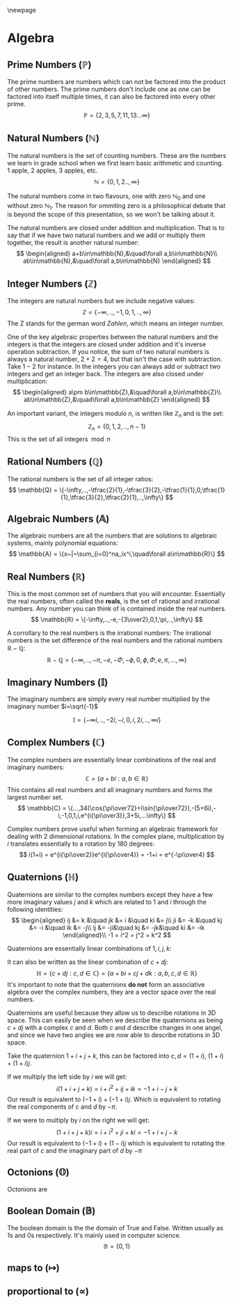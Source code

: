 \newpage

# Algebra

## Prime Numbers ($\mathbb{P}$)

The prime numbers are numbers which can not be factored into the product of other numbers. The prime numbers don't include one as one can be factored into itself multiple times, it can also be factored into every other prime.
$$
\mathbb{P} = \{2,3,5,7,11,13...\infty\}
$$

## Natural Numbers ($\mathbb{N}$)

The natural numbers is the set of counting numbers. These are the numbers we learn in grade school when we first learn basic arithmetic and counting. 1 apple, 2 apples, 3 apples, etc.
$$
\mathbb{N} = \{0,1,2..,\infty\}
$$

The natural numbers come in two flavours, one with zero $\mathbb{N}_0$ and one without zero $\mathbb{N}_1$. The reason for ommiting zero is a philosophical debate that is beyond the scope of this presentation, so we won't be talking about it.

The natural numbers are closed under addition and multiplication. That is to say that if we have two natural numbers and we add or multiply them together, the result is another natural number:
$$
\begin{aligned}
    a+b\in\mathbb{N},&\quad\forall a,b\in\mathbb{N}\\
    ab\in\mathbb{N},&\quad\forall a,b\in\mathbb{N}
\end{aligned}
$$

## Integer Numbers ($\mathbb{Z}$)

The integers are natural numbers but we include negative values:
$$
\mathbb{Z} = \{-\infty,..,-1,0,1,..,\infty\}
$$
The Z stands for the german word *Zahlen*, which means an integer number.

One of the key algebraic properties between the natural numbers and the integers is that the integers are closed under addition and it's inverse operation subtraction. If you notice, the sum of two natural numbers is always a natural number, $2+2=4$, but that isn't the case with subtraction. Take $1-2$ for instance. In the integers you can always add or subtract two integers and get an integer back. The integers are also closed under multiplication:
$$
\begin{aligned}
    a\pm b\in\mathbb{Z},&\quad\forall a,b\in\mathbb{Z}\\
    ab\in\mathbb{Z},&\quad\forall a,b\in\mathbb{Z}
\end{aligned} 
$$

An important variant, the integers modulo $n$, is written like $\mathbb{Z}_n$ and is the set:
$$
\mathbb{Z}_n = \{0,1,2,..,n-1\}
$$
This is the set of all integers$\mod n$

## Rational Numbers ($\mathbb{Q}$)

The rational numbers is the set of all integer ratios:
$$
\mathbb{Q} = \{-\infty,..,-\tfrac{2}{1},-\tfrac{3}{2},-\tfrac{1}{1},0,\tfrac{1}{1},\tfrac{3}{2},\tfrac{2}{1},..,\infty\}
$$

## Algebraic Numbers ($\mathbb{A}$)

The algebraic numbers are all the numbers that are solutions to algebraic systems, mainly polynomial equations:
$$
\mathbb{A} = \{x~|~\sum_{i=0}^na_ix^i,\quad\forall a\in\mathbb{R}\}
$$

## Real Numbers ($\mathbb{R}$)

This is the most common set of numbers that you will encounter. Essentially the real numbers, often called the **reals**, is the set of rational and irrational numbers. Any number you can think of is contained inside the real numbers.
$$
\mathbb{R} = \{-\infty,..,-e,-{3\over2},0,1,\pi,..,\infty\}
$$

A corrollary to the real numbers is the irrational numbers: The irrational numbers is the set difference of the real numbers and the rational numbers $\mathbb{R}-\mathbb{Q}$:
$$
\mathbb{R}-\mathbb{Q} = \{-\infty,..,-\pi,-e,-\Phi,-\phi,0,\phi,\Phi,e,\pi,...,\infty\}
$$


## Imaginary Numbers ($\mathbb{I}$)

The imaginary numbers are simply every real number multiplied by the imaginary number $i=\sqrt{-1}$

$$
\mathbb{I} = \{-\infty i, ..,-2i,-i,0,i,2i,..,\infty i\}
$$

## Complex Numbers ($\mathbb{C}$)

The complex numbers are essentially linear combinations of the real and imaginary numbers:
$$
\mathbb{C} = \{a+bi : a,b\in\mathbb{R}\}
$$
This contains all real numbers and all imaginary numbers and forms the largest number set.
$$
\mathbb{C} = \{...,34(\cos{\pi\over72}+i\sin{\pi\over72}),-(5+6i),-i,-1,0,1,i,e^{i{\pi\over3}},3+5i,...\infty\}
$$

Complex numbers prove useful when forming an algebraic framework for dealing with 2 dimensional rotations. In the complex plane, multiplication by $i$ translates essentially to a rotation by 180 degrees:
$$
i(1+i) = e^{i{\pi\over2}}e^{i{\pi\over4}} = -1+i = e^{-\pi\over4}
$$

## Quaternions ($\mathbb{H}$)

Quaternions are similar to the complex numbers except they have a few more imaginary values $j$ and $k$ which are related to $1$ and $i$ through the following identities:
$$
\begin{aligned}
    ij &= k  &\quad jk &= i  &\quad ki &= j\\
    ji &= -k &\quad kj &= -i &\quad ik &= -j\\
    ij &= -ji&\quad kj &= -jk&\quad ki &= -ik
\end{aligned}\\
-1 = i^2 = j^2 = k^2
$$

Quaternions are essentially linear combinations of $1,i,j,k$:

It can also be written as the linear combination of $c+dj$:
$$
\mathbb{H} = \{c+dj:c,d\in\mathbb{C}\} = \{a+bi+cj+dk:a,b,c,d\in\mathbb{R}\}
$$
It's important to note that the quaternions **do not** form an associative algebra over the complex numbers, they are a vector space over the real numbers.

Quaternions are useful because they allow us to describe rotations in 3D space. This can easily be seen when we describe the quaternions as being $c+dj$ with a complex $c$ and $d$. Both $c$ and $d$ describe changes in one angel, and since we have two angles we are now able to describe rotations in 3D space.

Take the quaternion $1+i+j+k$, this can be factored into $c,d=(1+i)$, $(1+i)+(1+i)j$.

If we multiply the left side by $i$ we will get:
$$
i(1+i+j+k) = i+i^2 + ij + ik = -1 + i -j +k
$$
Our result is equivalent to $(-1+i) + (-1+i)j$. Which is equivalent to rotating the real components of $c$ and $d$ by $-\pi$.

If we were to multiply by $i$ on the right we will get:
$$
(1+i+j+k)i = i+i^2 +ji+ki = -1 + i + j - k
$$
Our result is equivalent to $(-1+i) + (1-i)j$ which is equivalent to rotating the real part of $c$ and the imaginary part of $d$ by $-\pi$

## Octonions ($\mathbb{O}$)

Octonions are 

## Boolean Domain ($\mathbb{B}$)

The boolean domain is the the domain of True and False. Written usually as 1s and 0s respectively. It's mainly used in computer science.
$$
\mathbb{B} = \{0,1\}
$$

## maps to ($\mapsto$)

## proportional to ($\propto$)